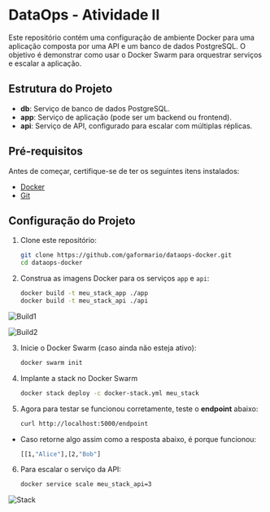 # DataOps - Atividade II

Este repositório contém uma configuração de ambiente Docker para uma aplicação composta por uma API e um banco de dados PostgreSQL. O objetivo é demonstrar como usar o Docker Swarm para orquestrar serviços e escalar a aplicação.

## Estrutura do Projeto

- **db**: Serviço de banco de dados PostgreSQL.
- **app**: Serviço de aplicação (pode ser um backend ou frontend).
- **api**: Serviço de API, configurado para escalar com múltiplas réplicas.

## Pré-requisitos

Antes de começar, certifique-se de ter os seguintes itens instalados:

- [Docker](https://www.docker.com/)
- [Git](https://git-scm.com/)

## Configuração do Projeto

1. Clone este repositório:

   ```bash
   git clone https://github.com/gaformario/dataops-docker.git
   cd dataops-docker

2. Construa as imagens Docker para os serviços `app` e `api`:

   ```bash
   docker build -t meu_stack_app ./app
   docker build -t meu_stack_api ./api

![Build1](images/dataops1.png)

![Build2](images/dataops3.png)

3. Inicie o Docker Swarm (caso ainda não esteja ativo):

    ```bash
    docker swarm init

4. Implante a stack no Docker Swarm
    ```bash 
    docker stack deploy -c docker-stack.yml meu_stack

5. Agora para testar se funcionou corretamente, teste o **endpoint** abaixo:
    ```bash
    curl http://localhost:5000/endpoint

- Caso retorne algo assim como a resposta abaixo, é porque funcionou:
    ```bash
    [[1,"Alice"],[2,"Bob"]

6. Para escalar o serviço da API:
    ```bash
    docker service scale meu_stack_api=3


![Stack](images/dataops3.png)

